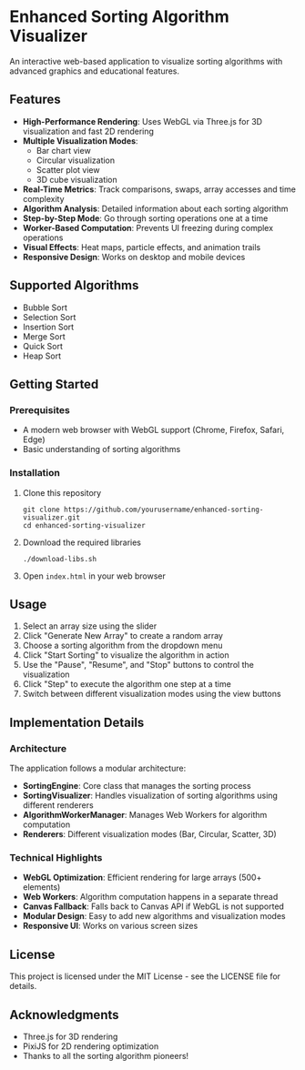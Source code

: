 # Enhanced Sorting Algorithm Visualizer

An interactive web-based application to visualize sorting algorithms with advanced graphics and educational features.

## Features

- **High-Performance Rendering**: Uses WebGL via Three.js for 3D visualization and fast 2D rendering
- **Multiple Visualization Modes**: 
  - Bar chart view
  - Circular visualization
  - Scatter plot view
  - 3D cube visualization
- **Real-Time Metrics**: Track comparisons, swaps, array accesses and time complexity
- **Algorithm Analysis**: Detailed information about each sorting algorithm
- **Step-by-Step Mode**: Go through sorting operations one at a time
- **Worker-Based Computation**: Prevents UI freezing during complex operations
- **Visual Effects**: Heat maps, particle effects, and animation trails
- **Responsive Design**: Works on desktop and mobile devices

## Supported Algorithms

- Bubble Sort
- Selection Sort
- Insertion Sort
- Merge Sort
- Quick Sort
- Heap Sort

## Getting Started

### Prerequisites

- A modern web browser with WebGL support (Chrome, Firefox, Safari, Edge)
- Basic understanding of sorting algorithms

### Installation

1. Clone this repository
   ```
   git clone https://github.com/yourusername/enhanced-sorting-visualizer.git
   cd enhanced-sorting-visualizer
   ```

2. Download the required libraries
   ```
   ./download-libs.sh
   ```
   
3. Open `index.html` in your web browser

## Usage

1. Select an array size using the slider
2. Click "Generate New Array" to create a random array
3. Choose a sorting algorithm from the dropdown menu
4. Click "Start Sorting" to visualize the algorithm in action
5. Use the "Pause", "Resume", and "Stop" buttons to control the visualization
6. Click "Step" to execute the algorithm one step at a time
7. Switch between different visualization modes using the view buttons

## Implementation Details

### Architecture

The application follows a modular architecture:

- **SortingEngine**: Core class that manages the sorting process
- **SortingVisualizer**: Handles visualization of sorting algorithms using different renderers
- **AlgorithmWorkerManager**: Manages Web Workers for algorithm computation
- **Renderers**: Different visualization modes (Bar, Circular, Scatter, 3D)

### Technical Highlights

- **WebGL Optimization**: Efficient rendering for large arrays (500+ elements)
- **Web Workers**: Algorithm computation happens in a separate thread
- **Canvas Fallback**: Falls back to Canvas API if WebGL is not supported
- **Modular Design**: Easy to add new algorithms and visualization modes
- **Responsive UI**: Works on various screen sizes

## License

This project is licensed under the MIT License - see the LICENSE file for details.

## Acknowledgments

- Three.js for 3D rendering
- PixiJS for 2D rendering optimization
- Thanks to all the sorting algorithm pioneers! 